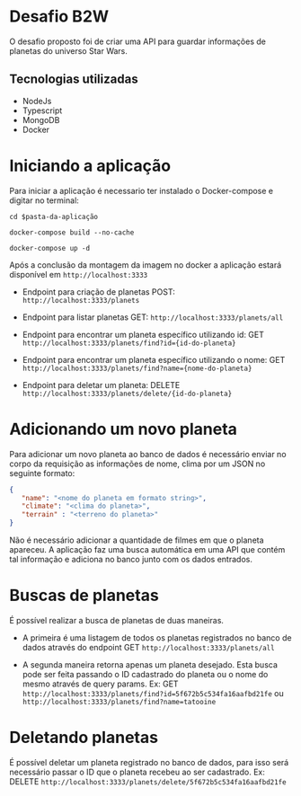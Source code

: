 # Desafio B2W 

O desafio proposto foi de criar uma API para guardar informações de planetas do universo Star Wars.

## Tecnologias utilizadas

- NodeJs
- Typescript
- MongoDB
- Docker

# Iniciando a aplicação

Para iniciar a aplicação é necessario ter instalado o Docker-compose e digitar no terminal:

  `cd $pasta-da-aplicação`

  `docker-compose build --no-cache`

  `docker-compose up -d`

Após a conclusão da montagem da imagem no docker a aplicação estará disponível em `http://localhost:3333`

  * Endpoint para criação de planetas POST: `http://localhost:3333/planets`

  * Endpoint para listar planetas GET: `http://localhost:3333/planets/all`

  * Endpoint para encontrar um planeta específico utilizando id: GET `http://localhost:3333/planets/find?id={id-do-planeta}`

  * Endpoint para encontrar um planeta específico utilizando o nome: GET `http://localhost:3333/planets/find?name={nome-do-planeta}`

  * Endpoint para deletar um planeta: DELETE `http://localhost:3333/planets/delete/{id-do-planeta}`


# Adicionando um novo planeta

Para adicionar um novo planeta ao banco de dados é necessário enviar no corpo da requisição as informações de nome, clima por um JSON no seguinte formato:

```json
{
   "name": "<nome do planeta em formato string>",
   "climate": "<clima do planeta>",
   "terrain" : "<terreno do planeta>"
}
```

Não é necessário adicionar a quantidade de filmes em que o planeta apareceu. A aplicação faz uma busca automática em uma API que contém tal informação e adiciona no banco junto com os dados entrados.

# Buscas de planetas

É possível realizar a busca de planetas de duas maneiras. 

* A primeira é uma listagem de todos os planetas registrados no banco de dados através do endpoint GET `http://localhost:3333/planets/all`

* A segunda maneira retorna apenas um planeta desejado. Esta busca pode ser feita passando o ID cadastrado do planeta ou o nome do mesmo através de query params. Ex: GET `http://localhost:3333/planets/find?id=5f672b5c534fa16aafbd21fe` ou `http://localhost:3333/planets/find?name=tatooine`

# Deletando planetas

É possível deletar um planeta registrado no banco de dados, para isso será necessário passar o ID que o planeta recebeu ao ser cadastrado. Ex: DELETE `http://localhost:3333/planets/delete/5f672b5c534fa16aafbd21fe`